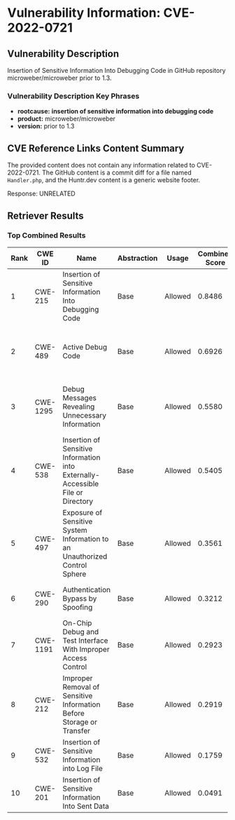 # Vulnerability Information: CVE-2022-0721

## Vulnerability Description
Insertion of Sensitive Information Into Debugging Code in GitHub repository microweber/microweber prior to 1.3.

### Vulnerability Description Key Phrases
- **rootcause:** **insertion of sensitive information into debugging code**
- **product:** microweber/microweber
- **version:** prior to 1.3

## CVE Reference Links Content Summary
The provided content does not contain any information related to CVE-2022-0721. The GitHub content is a commit diff for a file named `Handler.php`, and the Huntr.dev content is a generic website footer.

Response: UNRELATED

## Retriever Results

### Top Combined Results

| Rank | CWE ID | Name | Abstraction | Usage | Combined Score | Retrievers | Individual Scores |
|------|--------|------|-------------|-------|---------------|------------|-------------------|
| 1 | CWE-215 | Insertion of Sensitive Information Into Debugging Code | Base | Allowed | 0.8486 | dense, sparse, graph | dense: 0.745, sparse: 0.206, graph: 1.000 |
| 2 | CWE-489 | Active Debug Code | Base | Allowed | 0.6926 | dense, sparse, graph | dense: 0.579, sparse: 0.080, graph: 1.000 |
| 3 | CWE-1295 | Debug Messages Revealing Unnecessary Information | Base | Allowed | 0.5580 | dense, sparse, graph | dense: 0.591, sparse: 0.080, graph: 0.606 |
| 4 | CWE-538 | Insertion of Sensitive Information into Externally-Accessible File or Directory | Base | Allowed | 0.5405 | dense, sparse, graph | dense: 0.533, sparse: 0.100, graph: 0.606 |
| 5 | CWE-497 | Exposure of Sensitive System Information to an Unauthorized Control Sphere | Base | Allowed | 0.3561 | sparse, graph | sparse: 0.087, graph: 0.857 |
| 6 | CWE-290 | Authentication Bypass by Spoofing | Base | Allowed | 0.3212 | sparse, graph | sparse: 0.089, graph: 0.757 |
| 7 | CWE-1191 | On-Chip Debug and Test Interface With Improper Access Control | Base | Allowed | 0.2923 | dense, sparse | dense: 0.500, sparse: 0.074 |
| 8 | CWE-212 | Improper Removal of Sensitive Information Before Storage or Transfer | Base | Allowed | 0.2919 | dense, sparse | dense: 0.494, sparse: 0.078 |
| 9 | CWE-532 | Insertion of Sensitive Information into Log File | Base | Allowed | 0.1759 | sparse, graph | sparse: 0.083, graph: 0.359 |
| 10 | CWE-201 | Insertion of Sensitive Information Into Sent Data | Base | Allowed | 0.0491 | sparse | sparse: 0.086 |

